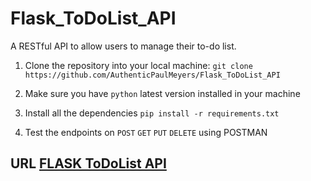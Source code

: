 # Flask_ToDoList_API
A RESTful API to allow users to manage their to-do list.

1. Clone the repository into your local machine: `git clone https://github.com/AuthenticPaulMeyers/Flask_ToDoList_API`

2. Make sure you have `python` latest version installed in your machine

3. Install all the dependencies `pip install -r requirements.txt`

4. Test the endpoints on `POST` `GET` `PUT` `DELETE` using POSTMAN

## URL [FLASK ToDoList API](https://github.com/AuthenticPaulMeyers/Flask_ToDoList_API)
